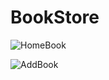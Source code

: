 # BookStore
![HomeBook](https://github.com/RajshreeRajoliya/BookStore/assets/113670900/15bf96cf-4433-4311-8147-30768199f09d)

![AddBook](https://github.com/RajshreeRajoliya/BookStore/assets/113670900/0592b8e1-14e8-4ef3-a1e8-197bd5a534cb)

